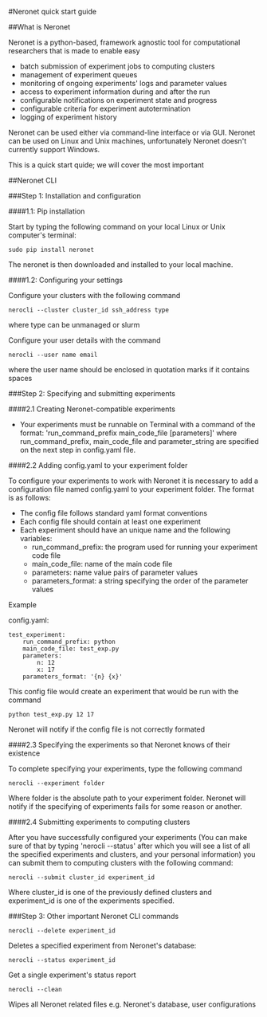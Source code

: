 #Neronet quick start guide

##What is Neronet

Neronet is a python-based, framework agnostic tool for computational researchers 
that is made to enable easy

- batch submission of experiment jobs to computing clusters
- management of experiment queues
- monitoring of ongoing experiments' logs and parameter values
- access to experiment information during and after the run
- configurable notifications on experiment state and progress
- configurable criteria for experiment autotermination
- logging of experiment history

Neronet can be used either via command-line interface or via GUI. Neronet can be 
used on Linux and Unix machines, unfortunately Neronet doesn't currently support 
Windows.

This is a quick start quide; we will cover the most important 

##Neronet CLI

###Step 1: Installation and configuration

####1.1: Pip installation

Start by typing the following command on your local Linux or Unix computer's 
terminal:

```
sudo pip install neronet
```

The neronet is then downloaded and installed to your local machine.

####1.2: Configuring your settings

Configure your clusters with the following command
```
nerocli --cluster cluster_id ssh_address type
```
where type can be unmanaged or slurm

Configure your user details with the command
```
nerocli --user name email
```
where the user name should be enclosed in quotation marks if it contains
spaces

###Step 2: Specifying and submitting experiments

####2.1 Creating Neronet-compatible experiments

- Your experiments must be runnable on Terminal with a command of the format:
  'run_command_prefix main_code_file [parameters]' where run_command_prefix, 
  main_code_file and parameter_string are specified on the next step in config.yaml
  file.

####2.2 Adding config.yaml to your experiment folder

To configure your experiments to work with Neronet it is necessary to add 
a configuration file named config.yaml to your experiment folder. The format is
as follows:

- The config file follows standard yaml format conventions
- Each config file should contain at least one experiment
- Each experiment should have an unique name and the following variables:
    - run_command_prefix: the program used for running your experiment code
      file
    - main_code_file: name of the main code file
    - parameters: name value pairs of parameter values
    - parameters_format: a string specifying the order of the parameter values

Example

config.yaml:
```
test_experiment:
    run_command_prefix: python
    main_code_file: test_exp.py
    parameters:
        n: 12
        x: 17
    parameters_format: '{n} {x}'
```

This config file would create an experiment that would be run with the command
```
python test_exp.py 12 17
```

Neronet will notify if the config file is not correctly formated

####2.3 Specifying the experiments so that Neronet knows of their existence

To complete specifying your experiments, type the following command

```
nerocli --experiment folder
```

Where folder is the absolute path to your experiment folder. Neronet will notify
if the specifying of experiments fails for some reason or another.

####2.4 Submitting experiments to computing clusters

After you have successfully configured your experiments (You can make sure of
that by typing 'nerocli --status' after which you will see a list of all the
specified experiments and clusters, and your personal information) you can submit
them to computing clusters with the following command:

```
nerocli --submit cluster_id experiment_id
```

Where cluster_id is one of the previously defined clusters and experiment_id 
is one of the experiments specified.

###Step 3: Other important Neronet CLI commands

```
nerocli --delete experiment_id
```
Deletes a specified experiment from Neronet's database:

```
nerocli --status experiment_id
```
Get a single experiment's status report

```
nerocli --clean
```

Wipes all Neronet related files e.g. Neronet's database, user configurations
